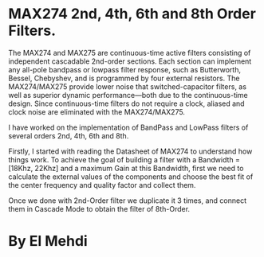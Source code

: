 # MAX274 2nd, 4th, 6th and 8th Order Filters.

The MAX274 and MAX275 are continuous-time active filters consisting of independent cascadable 2nd-order sections. Each section can implement any all-pole bandpass or lowpass filter response, such as Butterworth, Bessel, Chebyshev, and is programmed by four external resistors. The MAX274/MAX275 provide lower noise that switched-capacitor filters, as well as superior dynamic performance—both due to the continuous-time design. Since continuous-time filters do not require a clock, aliased and clock noise are eliminated with the MAX274/MAX275.

I have worked on the implementation of BandPass and LowPass filters of several orders 2nd, 4th, 6th and 8th.

Firstly, I started with reading the Datasheet of MAX274 to understand how things work. To achieve the goal of building a filter with a Bandwidth = [18Khz, 22Khz] and a maximum Gain at this Bandwidth, first we need to calculate the external values of the components and choose the best fit of the center frequency and quality factor and collect them.

Once we done with 2nd-Order filter we duplicate it 3 times, and connect them in Cascade Mode to obtain the filter of 8th-Order.

# By El Mehdi
